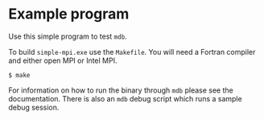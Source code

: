Example program
===============

Use this simple program to test `mdb`.

To build `simple-mpi.exe` use the `Makefile`. You will need a Fortran compiler and either open MPI
or Intel MPI.

```shell
$ make
```

For information on how to run the binary through `mdb` please see the documentation. There is also
an `mdb` debug script which runs a sample debug session.
